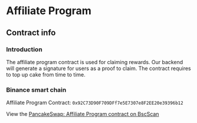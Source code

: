 # Affiliate Program

## Contract info

### Introduction

The affiliate program contract is used for claiming rewards. 
Our backend will generate a signature for users as a proof to 
claim. The contract requires to top up cake from time to time.

### Binance smart chain
Affiliate Program Contract: `0x92C73D90F709DFf7e5E7307e8F2EE20e39396b12`

View the [PancakeSwap: Affiliate Program contract on BscScan](https://bscscan.com/address/0x92c73d90f709dff7e5e7307e8f2ee20e39396b12)
